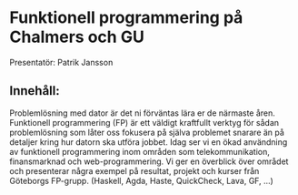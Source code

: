 # Funktionell programmering på Chalmers och GU

Presentatör: Patrik Jansson

## Innehåll:

Problemlösning med dator är det ni förväntas lära er de närmaste åren. Funktionell programmering (FP) är ett väldigt kraftfullt verktyg för sådan problemlösning som låter oss fokusera på själva problemet snarare än på detaljer kring hur datorn ska utföra jobbet. Idag ser vi en ökad användning av funktionell programmering inom områden som telekommunikation, finansmarknad och web-programmering. Vi ger en överblick över området och presenterar några exempel på resultat, projekt och kurser från Göteborgs FP-grupp. (Haskell, Agda, Haste, QuickCheck, Lava, GF, ...)
